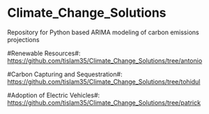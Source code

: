 # Climate_Change_Solutions
Repository for Python based ARIMA modeling of carbon emissions projections

#Renewable Resources#: 
https://github.com/tislam35/Climate_Change_Solutions/tree/antonio

#Carbon Capturing and Sequestration#: 
https://github.com/tislam35/Climate_Change_Solutions/tree/tohidul

#Adoption of Electric Vehicles#: 
https://github.com/tislam35/Climate_Change_Solutions/tree/patrick
